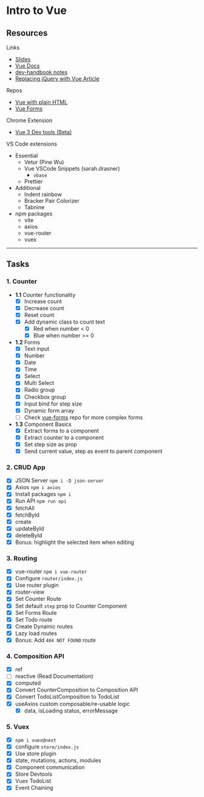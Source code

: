 # Intro to Vue

## Resources

Links
- [Slides](https://slides.com/pranay_teja/intro-to-vue)
- [Vue Docs](https://v3.vuejs.org/guide/introduction.html)
- [dev-handbook notes](https://dev-handbook.vercel.app/frontend/vue/vue)
- [Replacing jQuery with Vue Article](https://www.smashingmagazine.com/2018/02/jquery-vue-javascript)

Repos
- [Vue with plain HTML](https://github.com/Pranay-Tej/vue-plain-html)
- [Vue Forms](https://github.com/Pranay-Tej/vue-forms)

Chrome Extension
- [Vue 3 Dev tools (Beta)](https://chrome.google.com/webstore/detail/vuejs-devtools/ljjemllljcmogpfapbkkighbhhppjdbg)

VS Code extensions
- Essential
  - Vetur (Pine Wu)
  - Vue VSCode Snippets (sarah.drasner)
    - `vbase`
  - Prettier
- Additional
  - Indent rainbow
  - Bracker Pair Colorizer
  - Tabnine
- npm packages
  - vite
  - axios
  - vue-router
  - vuex

---

## Tasks

### 1. Counter

- **1.1** Counter functionality
  - [X] Increase count
  - [X] Decrease count
  - [X] Reset count
  - [X] Add dynamic class to count text
    - [X] Red when number < 0
    - [X] Blue when number >= 0

- **1.2** Forms
  - [X] Text input
  - [X] Number
  - [X] Date
  - [X] Time
  - [X] Select
  - [X] Multi Select
  - [X] Radio group
  - [X] Checkbox group
  - [X] Input bind for step size
  - [X] Dynamic form array
  - [ ] Check [vue-forms](https://github.com/Pranay-Tej/vue-forms) repo for more complex forms

- **1.3** Component Basics
  - [X] Extract forms to a component
  - [X] Extract counter to a component
  - [X] Set step size as prop
  - [X] Send current value, step as event to parent component

### 2. CRUD App

- [X] JSON Server `npm i -D json-server`
- [X] Axios `npm i axios`
- [X] Install packages `npm i`
- [X] Run API `npm run api`
- [X] fetchAll
- [X] fetchById
- [X] create
- [X] updateById
- [X] deleteById
- [X] Bonus: highlight the selected item when editing

### 3. Routing

- [X] vue-router `npm i vue-router`
- [X] Configure `router/index.js`
- [X] Use router plugin
- [X] router-view
- [X] Set Counter Route
- [X] Set default `step` prop to Counter Component
- [X] Set Forms Route
- [X] Set Todo route
- [X] Create Dynamic routes
- [X] Lazy load routes
- [X] Bonus: Add `404 NOT FOUND` route

### 4. Composition API

- [X] ref
- [ ] reactive (Read Documentation)
- [X] computed
- [X] Convert CounterComposition to Composition API
- [X] Convert TodoListComposition to TodoList
- [X] useAxios custom composable/re-usable logic
  - [X] data, isLoading status, errorMessage

### 5. Vuex

- [X] `npm i vuex@next`
- [X] configure `store/index.js`
- [X] Use store plugin
- [X] state, mutations, actions, modules
- [X] Component communication
- [X] Store Devtools
- [X] Vuex TodoList
- [X] Event Chaining
